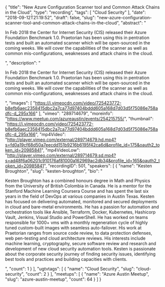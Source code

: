 {
  "title": "New Azure Configuration Scanner tool and Common Attack Chains in the Cloud",
  "type": "recording",
  "tags": [
    "Cloud Security"
  ],
  "date": "2018-09-12T21:19:52",
  "draft": false,
  "slug": "new-azure-configuration-scanner-tool-and-common-attack-chains-in-the-cloud",
  "abstract": "<p>In Feb 2018 the Center for Internet Security (CIS) released their Azure Foundation Benchmark 1.0. Praetorian has been using this in pentration tests and built an automated scanner which will be open-sourced in the coming weeks. We will cover the capabilities of the scanner as well as common mis-configurations, weaknesses and attack chains in the cloud.</p>",
  "description": "<p>In Feb 2018 the Center for Internet Security (CIS) released their Azure Foundation Benchmark 1.0. Praetorian has been using this in pentration tests and built an automated scanner which will be open-sourced in the coming weeks. We will cover the capabilities of the scanner as well as common mis-configurations, weaknesses and attack chains in the cloud.</p>",
  "images": [
    "https://i.vimeocdn.com/video/725423772-b8efb6aec2358415dbc2a7ca77d97404bddd605a168d7d03d5f75086e758adfc-d_295x166"
  ],
  "vimeo": "289714679",
  "moreinfo": "https://www.meetup.com/azureaustin/events/254215755/",
  "thumbnail": "https://i.vimeocdn.com/video/725423772-b8efb6aec2358415dbc2a7ca77d97404bddd605a168d7d03d5f75086e758adfc-d_295x166",
  "mp4Video": "http://player.vimeo.com/external/289714679.hd.mp4?s=fd0a19cf68d50a7eecdd151b9216b6195f42ca6d&profile_id=175&oauth2_token_id=20985841",
  "mp4VideoLow": "http://player.vimeo.com/external/289714679.sd.mp4?s=ad48f6a06201c910176af81000a162969ac2db34&profile_id=165&oauth2_token_id=20985841",
  "recordingID": 501,
  "speakers": [
    {
      "name": "Kesten Broughton",
      "slug": "kesten-broughton",
      "bio": "<p>Kesten Broughton has a combined honours degree in Math and Physics from the University of British Colombia in Canada. He is a mentor for the Stanford Machine Learning Coursera Course and has spent the last six years in the field of DevOps at various companies in Austin Texas. Kesten has focused on delivering automated, monitored and secured deployments in cloud and bare-metal environments. He has a passion for automation and orchestration tools like Ansible, Terraform, Docker, Kubernetes, Hashicorp Vault, Jenkins, Visual Studio and PowerShell. He has worked on teams responsible for 1000+ vms with a monthly regeneration cycle of highly tuned custom-built images with seamless auto-failover. His work at Praetorian ranges from source code review, to data protection defenses, web pen-testing and cloud architecture reviews. His interests include machine learning, cryptography, secure software review and research and development of new cloud security automation tools. Kesten is passionate about the corporate security journey of finding security issues, identifying best tools and practices and building capacities with clients.</p>",
      "count": 1
    }
  ],
  "ugtvtags": [
    {
      "name": "Cloud Security",
      "slug": "cloud-security",
      "count": 2
    }
  ],
  "meetups": [
    {
      "name": "Azure Austin Meetup",
      "slug": "azure-austin-meetup",
      "count": 64
    }
  ]
}